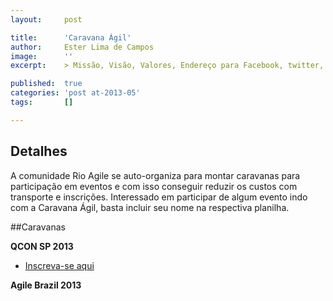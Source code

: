 ```yaml
---
layout:     post

title:      'Caravana Ágil'
author:     Ester Lima de Campos
image:      ''
excerpt:    > Missão, Visão, Valores, Endereço para Facebook, twitter, grupo no google, etc.

published:  true
categories: 'post at-2013-05'
tags:       []

---
```


## Detalhes

A comunidade Rio Agile se auto-organiza para montar caravanas para participação em eventos e com isso conseguir reduzir os custos com transporte e inscrições.
Interessado em participar de algum evento indo com a Caravana Ágil, basta incluir seu nome na respectiva planilha.

##Caravanas

**QCON SP 2013**
- <a href="https://docs.google.com/spreadsheet/ccc?key=0AnGwkdCJ_LKudE92VlAwX2wwT3V4aUNwQVgzaFpSWmc#gid=0" target="_blank">Inscreva-se aqui</a> 


**Agile Brazil 2013**


